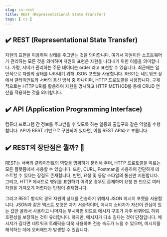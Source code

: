 ```yaml
---
slug: cs-rest
title: REST (Representational State Transfer)
tags: [ cs ]
---
```


## ✔️ REST (Representational State Transfer)
자원의 표현을 이용하여 상태를 주고받는 것을 의미합니다. 여기서 자원이란 소프트웨어가 관리하는 모든 것을 의미하며 자원의 표현은 자원을 나타내기 위한 이름을 의미합니다. 가령, 서버가 관리하는 주문 데이터는 order 라고 표현할 수 있습니다. 최근에는 일반적으로 자원의 상태를 나타내기 위해 JSON 포맷을 사용합니다. REST는 네트워크 상에서 클라이언트와 서버의 통신 방식 중 하나이며, HTTP 프로토콜을 사용합니다. 구체적으로는 HTTP URI를 활용하여 자원을 명시하고 HTTP METHOD를 통해 CRUD 연산을 적용하는 것을 의미합니다.

## ✔️ API (Application Programming Interface)
컴퓨터 프로그램 간 정보를 주고받을 수 있도록 하는 일종의 출입구와 같은 역할을 수행합니다. API가 REST 기반으로 구현되어 있다면, 이를 REST API라고 부릅니다.

## ✔️ REST의 장단점은 뭘까? 🤔
REST는 서버와 클라이언트의 역할을 명확하게 분리해 주며, HTTP 프로토콜을 따르는 모든 플랫폼에서 사용할 수 있습니다. 또한, CURL, Postman을 사용하여 간단하게 테스트할 수 있다는 장점도 존재합니다. 반면, 요청 및 응답 스타일의 통신만 지원합니다. 그리고, HTTP 메서드로 행위를 표현하기 어려운 경우도 존재하며 요청 한 번으로 여러 자원을 가져오기 어렵다는 단점이 존재합니다.

그리고 REST 방식의 경우 자원의 상태를 전송하기 위해서 JSON 메시지 포맷을 사용합니다. JSON과 같은 텍스트 포맷은 자기 서술적이며, 메시지 소비자가 자신이 관심이 있는 값만 골라서 사용하고 나머지는 무시하면 되므로 메시지 구조가 자주 바뀌어도 하위 호환성을 보장하는 것이 유리합니다. 하지만, 메시지가 다소 길다는 것이 단점입니다. 메시지가 길다면 네트워크 트래픽을 더욱 사용하며 전송 속도가 느릴 수 있으며, 메시지를 해석하는 데에 오버헤드가 발생할 수 있습니다.